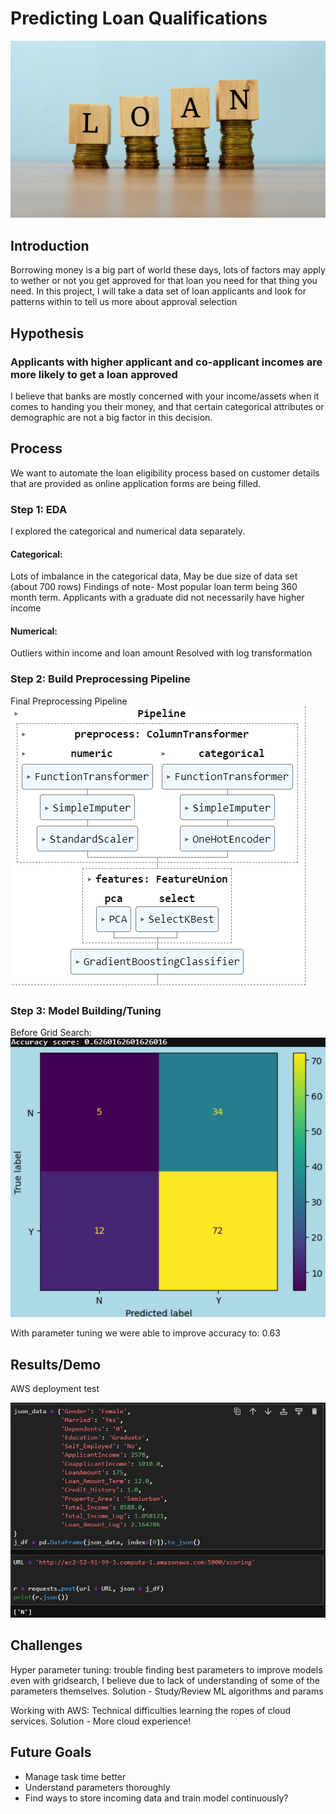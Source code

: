 # Predicting Loan Qualifications
![alt text](images/loan-personal.jpg)

## Introduction
Borrowing money is a big part of world these days, lots of factors may apply to wether or not you get approved for that loan you need for that thing you need. In this project, I will take a data set of loan applicants and look for patterns within to tell us more about approval selection

## Hypothesis
### Applicants with higher applicant and co-applicant incomes are more likely to get a loan approved

I believe that banks are mostly concerned with your income/assets when it comes to handing you their money, and that certain categorical attributes or demographic are not a big factor in this decision.

## Process
We want to automate the loan eligibility process based on customer details that are provided as online application forms are being filled. 

### Step 1: EDA 

I explored the categorical and numerical data separately.
#### Categorical:
Lots of imbalance in the categorical data, May be due size of data set (about 700 rows)
Findings of note- 
Most popular loan term being 360 month term.
Applicants with a graduate did not necessarily have higher income
#### Numerical:
Outliers within income and loan amount
Resolved with log transformation


### Step 2: Build Preprocessing Pipeline
Final Preprocessing Pipeline
![alt text](images/pipeline.png)


### Step 3: Model Building/Tuning
Before Grid Search:
![alt text](images/confusion_mat.png)

With parameter tuning we were able to improve accuracy to: 0.63


## Results/Demo
AWS deployment test

![alt text](images/results.png)




## Challenges 
Hyper parameter tuning: trouble finding best parameters to improve models even with gridsearch, I believe due to lack of understanding of some of the parameters themselves.
Solution - Study/Review ML algorithms and params

Working with AWS: Technical difficulties learning the ropes of cloud services.
Solution - More cloud experience!


## Future Goals
- Manage task time better
- Understand parameters thoroughly
- Find ways to store incoming data and train model continuously?
